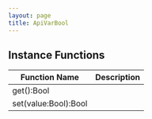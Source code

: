 ```yaml
---
layout: page
title: ApiVarBool
---
```


## Instance Functions

| Function Name | Description |
| --------------- | ------------- |
| get():Bool |  |
| set(value:Bool):Bool |  |



